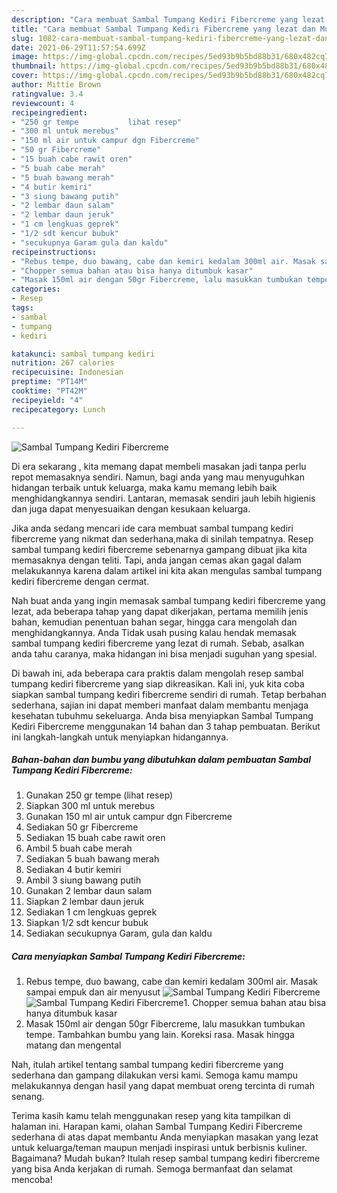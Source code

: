 ```yaml
---
description: "Cara membuat Sambal Tumpang Kediri Fibercreme yang lezat dan Mudah Dibuat"
title: "Cara membuat Sambal Tumpang Kediri Fibercreme yang lezat dan Mudah Dibuat"
slug: 1082-cara-membuat-sambal-tumpang-kediri-fibercreme-yang-lezat-dan-mudah-dibuat
date: 2021-06-29T11:57:54.699Z
image: https://img-global.cpcdn.com/recipes/5ed93b9b5bd88b31/680x482cq70/sambal-tumpang-kediri-fibercreme-foto-resep-utama.jpg
thumbnail: https://img-global.cpcdn.com/recipes/5ed93b9b5bd88b31/680x482cq70/sambal-tumpang-kediri-fibercreme-foto-resep-utama.jpg
cover: https://img-global.cpcdn.com/recipes/5ed93b9b5bd88b31/680x482cq70/sambal-tumpang-kediri-fibercreme-foto-resep-utama.jpg
author: Mittie Brown
ratingvalue: 3.4
reviewcount: 4
recipeingredient:
- "250 gr tempe           lihat resep"
- "300 ml untuk merebus"
- "150 ml air untuk campur dgn Fibercreme"
- "50 gr Fibercreme"
- "15 buah cabe rawit oren"
- "5 buah cabe merah"
- "5 buah bawang merah"
- "4 butir kemiri"
- "3 siung bawang putih"
- "2 lembar daun salam"
- "2 lembar daun jeruk"
- "1 cm lengkuas geprek"
- "1/2 sdt kencur bubuk"
- "secukupnya Garam gula dan kaldu"
recipeinstructions:
- "Rebus tempe, duo bawang, cabe dan kemiri kedalam 300ml air. Masak sampai empuk dan air menyusut"
- "Chopper semua bahan atau bisa hanya ditumbuk kasar"
- "Masak 150ml air dengan 50gr Fibercreme, lalu masukkan tumbukan tempe. Tambahkan bumbu yang lain. Koreksi rasa. Masak hingga matang dan mengental"
categories:
- Resep
tags:
- sambal
- tumpang
- kediri

katakunci: sambal tumpang kediri 
nutrition: 267 calories
recipecuisine: Indonesian
preptime: "PT14M"
cooktime: "PT42M"
recipeyield: "4"
recipecategory: Lunch

---
```



![Sambal Tumpang Kediri Fibercreme](https://img-global.cpcdn.com/recipes/5ed93b9b5bd88b31/680x482cq70/sambal-tumpang-kediri-fibercreme-foto-resep-utama.jpg)

Di era  sekarang , kita memang dapat membeli masakan jadi tanpa perlu repot memasaknya sendiri. Namun, bagi anda yang mau menyuguhkan hidangan terbaik untuk keluarga, maka kamu memang lebih baik menghidangkannya sendiri. Lantaran, memasak sendiri jauh lebih higienis dan juga dapat menyesuaikan dengan kesukaan keluarga.

Jika anda sedang mencari ide cara membuat sambal tumpang kediri fibercreme yang nikmat dan sederhana,maka di sinilah tempatnya. Resep sambal tumpang kediri fibercreme  sebenarnya gampang dibuat jika kita memasaknya dengan teliti. Tapi, anda jangan cemas akan gagal dalam melakukannya 
karena dalam artikel ini kita akan mengulas sambal tumpang kediri fibercreme dengan cermat.  



Nah buat anda yang ingin memasak sambal tumpang kediri fibercreme yang lezat, ada beberapa tahap yang dapat dikerjakan, pertama memilih jenis bahan, kemudian penentuan bahan segar, hingga cara mengolah dan menghidangkannya. Anda Tidak usah pusing kalau hendak memasak sambal tumpang kediri fibercreme yang lezat di rumah. Sebab, asalkan anda  tahu caranya, maka hidangan ini bisa menjadi suguhan yang spesial.

Di bawah ini, ada beberapa cara praktis  dalam mengolah resep sambal tumpang kediri fibercreme yang siap dikreasikan. Kali ini, yuk kita coba siapkan sambal tumpang kediri fibercreme sendiri di rumah. Tetap berbahan sederhana, sajian ini dapat memberi manfaat dalam membantu menjaga kesehatan tubuhmu sekeluarga. Anda bisa menyiapkan Sambal Tumpang Kediri Fibercreme menggunakan 14 bahan dan 3 tahap pembuatan. Berikut ini langkah-langkah untuk menyiapkan hidangannya.

<!--inarticleads1-->

##### Bahan-bahan dan bumbu yang dibutuhkan dalam pembuatan Sambal Tumpang Kediri Fibercreme:

1. Gunakan 250 gr tempe           (lihat resep)
1. Siapkan 300 ml untuk merebus
1. Gunakan 150 ml air untuk campur dgn Fibercreme
1. Sediakan 50 gr Fibercreme
1. Sediakan 15 buah cabe rawit oren
1. Ambil 5 buah cabe merah
1. Sediakan 5 buah bawang merah
1. Sediakan 4 butir kemiri
1. Ambil 3 siung bawang putih
1. Gunakan 2 lembar daun salam
1. Siapkan 2 lembar daun jeruk
1. Sediakan 1 cm lengkuas geprek
1. Siapkan 1/2 sdt kencur bubuk
1. Sediakan secukupnya Garam, gula dan kaldu




<!--inarticleads2-->

##### Cara menyiapkan Sambal Tumpang Kediri Fibercreme:

1. Rebus tempe, duo bawang, cabe dan kemiri kedalam 300ml air. Masak sampai empuk dan air menyusut
<img src="https://img-global.cpcdn.com/steps/bba7bdf573c0687e/160x128cq70/sambal-tumpang-kediri-fibercreme-langkah-memasak-1-foto.jpg" alt="Sambal Tumpang Kediri Fibercreme"><img src="https://img-global.cpcdn.com/steps/3994ade731196302/160x128cq70/sambal-tumpang-kediri-fibercreme-langkah-memasak-1-foto.jpg" alt="Sambal Tumpang Kediri Fibercreme">1. Chopper semua bahan atau bisa hanya ditumbuk kasar
1. Masak 150ml air dengan 50gr Fibercreme, lalu masukkan tumbukan tempe. Tambahkan bumbu yang lain. Koreksi rasa. Masak hingga matang dan mengental




Nah, itulah artikel tentang  sambal tumpang kediri fibercreme  yang sederhana dan gampang dilakukan versi kami. Semoga kamu mampu melakukannya dengan hasil yang dapat membuat oreng tercinta di rumah senang. 

Terima kasih kamu telah menggunakan resep yang kita tampilkan di halaman ini. Harapan kami, olahan  Sambal Tumpang Kediri Fibercreme sederhana di atas dapat membantu Anda menyiapkan masakan yang lezat untuk keluarga/teman maupun menjadi inspirasi untuk berbisnis kuliner. Bagaimana? Mudah bukan? Itulah resep sambal tumpang kediri fibercreme yang bisa Anda kerjakan di rumah. Semoga bermanfaat dan selamat mencoba!

